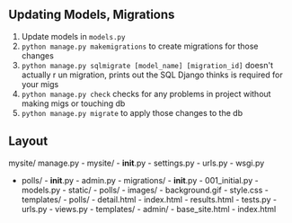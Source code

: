 ## Updating Models, Migrations
1. Update models in `models.py`
2. `python manage.py makemigrations` to create migrations for those changes
3. `python manage.py sqlmigrate [model_name] [migration_id]` doesn't actually r un migration, prints out the SQL Django thinks is required for your migs
4. `python manage.py check` checks for any problems in project without making migs or touching db
5. `python manage.py migrate` to apply those changes to the db

## Layout
mysite/
	 manage.py
	- mysite/
		- __init__.py
		- settings.py
		- urls.py
		- wsgi.py
  - polls/
		- __init__.py
		- admin.py
		- migrations/
			- __init__.py
			- 001_initial.py
			- models.py
			- static/
				- polls/
					- images/
						- background.gif
					- style.css
			- templates/
				- polls/
					- detail.html
						- index.html
						- results.html
			- tests.py
			- urls.py
			- views.py
		- templates/
			- admin/
				- base_site.html
				- index.html